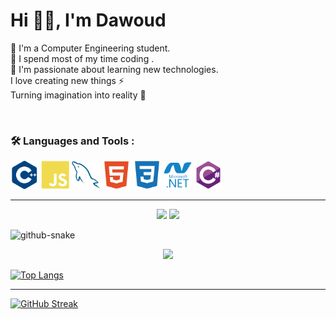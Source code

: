 <h1>Hi 👋🏻, I'm Dawoud</br> 
</h1>

🔭 I'm a Computer Engineering student.</br> 
🌱 I spend most of my time  coding .</br> 
 👯 I'm passionate about learning new technologies.</br> 
I love creating new things ⚡</br> 
Turning imagination into reality 🚀</br> 

<a href="https://mhmadreda.github.io/eng-dawoud/" target="_blank"><img alt="" src="https://img.shields.io/badge/Portfolio-000?logo=vercel&logoColor=yellow&style=for-the-badge" style="vertical-align:center" /></a>
<a href="https://www.linkedin.com/in/mohamed-dawoud-ba04701b9/" target="_blank"><img alt="" src="https://img.shields.io/badge/LinkedIn-000?logo=linkedin&logoColor=0A66C2&style=for-the-badge" style="vertical-align:center" /></a> 









### :hammer_and_wrench: Languages and Tools :
<div>

   <img src="https://github.com/devicons/devicon/blob/master/icons/cplusplus/cplusplus-plain.svg" width="45" height="45"/>
   <img src="https://github.com/devicons/devicon/blob/master/icons/javascript/javascript-plain.svg" width="45" height="45"/>
  
   <img src="https://github.com/devicons/devicon/blob/master/icons/mysql/mysql-plain.svg" width="45" height="45"/>

   <img src="https://github.com/devicons/devicon/blob/master/icons/html5/html5-plain.svg" width="45" height="45"/>
   <img src="https://github.com/devicons/devicon/blob/master/icons/css3/css3-plain.svg" width="45" height="45"/>
   <img src="https://github.com/devicons/devicon/blob/master/icons/dot-net/dot-net-plain-wordmark.svg" width="45" height="45"/>
   <img src="https://github.com/devicons/devicon/blob/master/icons/csharp/csharp-original.svg" width="45" height="45"/>
 
 


</div>

---

 <p align="center">
 <img src="https://github-readme-stats.vercel.app/api/top-langs/?username=dawoud007&layout=compact&theme=transparent&hide_border=true&border_radius=0&card_width=35&text_color=0ED3EB&title_color=0ED3EB" />
 
 <img src="https://github-readme-streak-stats.herokuapp.com?user=dawoud007&theme=transparent&hide_border=true&border_radius=0&date_format=%5BY.%5Dn.j&mode=weekly&card_width=350&ring=E11EEB&fire=FFA721&stroke=0ED3EB&currStreakNum=0ED3EB&sideNums=0ED3EB&sideLabels=FFA721&dates=EB545400&currStreakLabel=0ED3EB" />

</p>


<p>
<picture>
  <source media="(prefers-color-scheme: dark)" srcset="https://github.com/dawoud007/dawoud007/blob/output/colorful4.svg" />
  <source media="(prefers-color-scheme: light)" srcset="https://github.com/dawoud007/dawoud007/blob/output/colorful4.svg" />
  <img alt="github-snake" src="colorful4.svg" />
</picture>
</p>
<p align="center">
<a href="https://github.com/Mohamed-Harby"><img src="https://img.shields.io/badge/Made%20With%20❤️%20By-mohamedDawoud-orange"></a>
</p>


[![Top Langs](https://github-readme-stats.vercel.app/api/top-langs/?username=dawoud007&layout=compact&theme=radical)](https://github.com/anuraghazra/github-readme-stats)

---
[![GitHub Streak](https://github-readme-streak-stats.herokuapp.com?user=dawoud007&theme=blue-green&date_format=M%20j%5B%2C%20Y%5D)](https://git.io/streak-stats)
